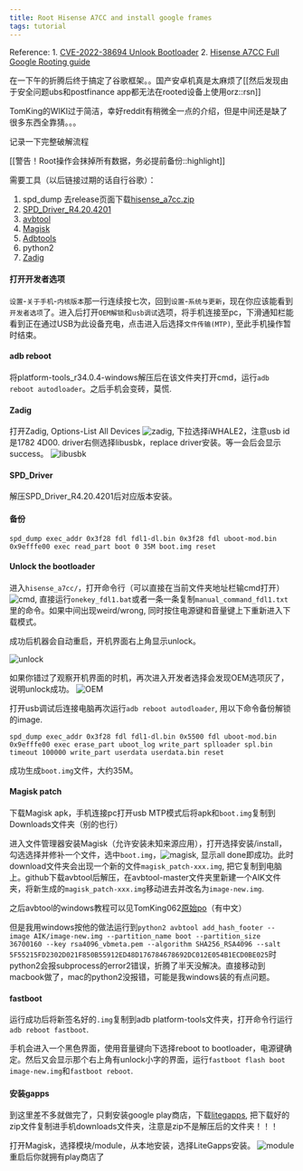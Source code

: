 ```yaml
---
title: Root Hisense A7CC and install google frames
tags: tutorial
---
```


Reference:
    1. [CVE-2022-38694 Unlook Bootloader](https://github.com/TomKing062/CVE-2022-38694_unlock_bootloader)
    2. [Hisense A7CC Full Google Rooting guide](https://www.reddit.com/r/eink/comments/15vqik0/hisense_a7cc_full_google_rooting_guide/?share_id=GuK6Bd5LhSMONrfxtXMrY&utm_content=2&utm_medium=android_app&utm_name=androidcss&utm_source=share&utm_term=1)

在一下午的折腾后终于搞定了谷歌框架。。国产安卓机真是太麻烦了[[然后发现由于安全问题ubs和postfinance app都无法在rooted设备上使用orz::rsn]]

TomKing的WIKI过于简洁，幸好reddit有稍微全一点的介绍，但是中间还是缺了很多东西全靠猜。。。

记录一下完整破解流程

[[警告！Root操作会抹掉所有数据，务必提前备份::highlight]]

需要工具（以后链接过期的话自行谷歌）：
1. spd_dump 去release页面下载[hisense_a7cc.zip](https://github.com/TomKing062/CVE-2022-38694_unlock_bootloader/releases)
2. [SPD_Driver_R4.20.4201](https://androiddatahost.com/dsa6h)
3. [avbtool](https://github.com/zhuzhizhan/avbtool)
4. [Magisk](https://github.com/topjohnwu/Magisk/releases)
5. [Adbtools](https://developer.android.com/tools/releases/platform-tools)
6. python2
7. [Zadig](https://zadig.akeo.ie/)


#### 打开开发者选项
`设置`-`关于手机`-`内核版本`那一行连续按七次，回到`设置`-`系统与更新`，现在你应该能看到`开发者选项`了。进入后打开`OEM解锁`和`usb调试`选项，将手机连接至pc，下滑通知栏能看到正在通过USB为此设备充电，点击进入后选择`文件传输(MTP)`, 至此手机操作暂时结束。

#### adb reboot
将platform-tools_r34.0.4-windows解压后在该文件夹打开cmd，运行`adb reboot autodloader`。之后手机会变砖，莫慌.

#### Zadig
打开Zadig, Options-List All Devices
![zadig](../assets/inserts/a7cc/zadig.jpg), 下拉选择iWHALE2，注意usb id是1782 4D00. driver右侧选择libusbk，replace driver安装。等一会后会显示success。
![libusbk](../assets/inserts/a7cc/libusbk.jpg)

#### SPD_Driver

解压SPD_Driver_R4.20.4201后对应版本安装。

#### 备份

```
spd_dump exec_addr 0x3f28 fdl fdl1-dl.bin 0x3f28 fdl uboot-mod.bin 0x9efffe00 exec read_part boot 0 35M boot.img reset
```
#### Unlock the bootloader

进入`hisense_a7cc/`，打开命令行（可以直接在当前文件夹地址栏输cmd打开）
![cmd](../assets/inserts/a7cc/cmd.png), 直接运行`onekey_fdl1.bat`或者一条一条复制`manual_command_fdl1.txt`里的命令。如果中间出现weird/wrong, 同时按住电源键和音量键上下重新进入下载模式。

成功后机器会自动重启，开机界面右上角显示unlock。

![unlock](../assets/inserts/a7cc/unlock.jpg)

如果你错过了观察开机界面的时机，再次进入开发者选择会发现OEM选项灰了，说明unlock成功。
![OEM](../assets/inserts/a7cc/oem.jpg)

打开usb调试后连接电脑再次运行`adb reboot autodloader`, 用以下命令备份解锁的image.

`spd_dump exec_addr 0x3f28 fdl fdl1-dl.bin 0x5500 fdl uboot-mod.bin 0x9efffe00 exec erase_part uboot_log write_part splloader spl.bin timeout 100000 write_part userdata userdata.bin reset`

成功生成`boot.img`文件，大约35M。

#### Magisk patch

下载Magisk apk，手机连接pc打开usb MTP模式后将apk和`boot.img`复制到Downloads文件夹（别的也行）

进入文件管理器安装Magisk（允许安装未知来源应用），打开选择安装/install， 勾选选择并修补一个文件，选中`boot.img`，![magisk](../assets/inserts/a7cc/patch.jpg), 显示all done即成功。此时download文件夹会出现一个新的文件`magisk_patch-xxx.img`, 把它复制到电脑上。github下载avbtool后解压，在avbtool-master文件夹里新建一个AIK文件夹，将新生成的`magisk_patch-xxx.img`移动进去并改名为`image-new.img`.

之后avbtool的windows教程可以见TomKing062[原始po](https://github.com/TomKing062/CVE-2022-38694_unlock_bootloader/wiki/Magisk)（有中文）

但是我用windows按他的做法运行到`python2 avbtool add_hash_footer --image AIK/image-new.img --partition_name boot --partition_size 36700160 --key rsa4096_vbmeta.pem --algorithm SHA256_RSA4096 --salt 5F55215FD2302D021F850B55912ED48D176784678692DC012E054B1ECD0BE025`时python2会报subprocess的error2错误，折腾了半天没解决。直接移动到macbook做了，mac的python2没报错，可能是我windows装的有点问题。

#### fastboot
运行成功后将新签名好的`.img`复制到adb platform-tools文件夹，打开命令行运行`adb reboot fastboot`.

手机会进入一个黑色界面，使用音量键向下选择reboot to bootloader，电源键确定。然后又会显示那个右上角有unlock小字的界面，运行`fastboot flash boot image-new.img`和`fastboot reboot`. 

#### 安装gapps

到这里差不多就做完了，只剩安装google play商店，下载[litegapps](https://sourceforge.net/projects/litegapps/files/litegapps/arm64/29/lite/v2.9/%5BMAGISK%5DLiteGapps_arm64_10.0_v2.9_official.zip/download), 把下载好的zip文件复制进手机downloads文件夹，注意是zip不是解压后的文件夹！！！

打开Magisk，选择模块/module，从本地安装，选择LiteGapps安装。
![module](../assets/inserts/a7cc/module.jpg)
重启后你就拥有play商店了









